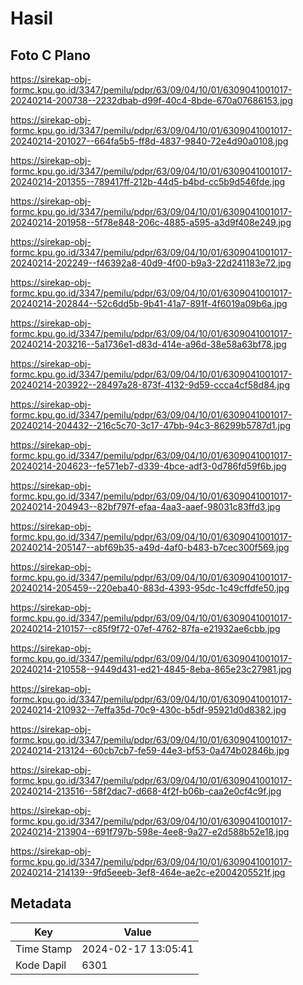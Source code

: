 # Hasil

## Foto C Plano

https://sirekap-obj-formc.kpu.go.id/3347/pemilu/pdpr/63/09/04/10/01/6309041001017-20240214-200738--2232dbab-d99f-40c4-8bde-670a07686153.jpg

https://sirekap-obj-formc.kpu.go.id/3347/pemilu/pdpr/63/09/04/10/01/6309041001017-20240214-201027--664fa5b5-ff8d-4837-9840-72e4d90a0108.jpg

https://sirekap-obj-formc.kpu.go.id/3347/pemilu/pdpr/63/09/04/10/01/6309041001017-20240214-201355--789417ff-212b-44d5-b4bd-cc5b9d546fde.jpg

https://sirekap-obj-formc.kpu.go.id/3347/pemilu/pdpr/63/09/04/10/01/6309041001017-20240214-201958--5f78e848-206c-4885-a595-a3d9f408e249.jpg

https://sirekap-obj-formc.kpu.go.id/3347/pemilu/pdpr/63/09/04/10/01/6309041001017-20240214-202249--f46392a8-40d9-4f00-b9a3-22d241183e72.jpg

https://sirekap-obj-formc.kpu.go.id/3347/pemilu/pdpr/63/09/04/10/01/6309041001017-20240214-202844--52c6dd5b-9b41-41a7-891f-4f6019a09b6a.jpg

https://sirekap-obj-formc.kpu.go.id/3347/pemilu/pdpr/63/09/04/10/01/6309041001017-20240214-203216--5a1736e1-d83d-414e-a96d-38e58a63bf78.jpg

https://sirekap-obj-formc.kpu.go.id/3347/pemilu/pdpr/63/09/04/10/01/6309041001017-20240214-203922--28497a28-873f-4132-9d59-ccca4cf58d84.jpg

https://sirekap-obj-formc.kpu.go.id/3347/pemilu/pdpr/63/09/04/10/01/6309041001017-20240214-204432--216c5c70-3c17-47bb-94c3-86299b5787d1.jpg

https://sirekap-obj-formc.kpu.go.id/3347/pemilu/pdpr/63/09/04/10/01/6309041001017-20240214-204623--fe571eb7-d339-4bce-adf3-0d786fd59f6b.jpg

https://sirekap-obj-formc.kpu.go.id/3347/pemilu/pdpr/63/09/04/10/01/6309041001017-20240214-204943--82bf797f-efaa-4aa3-aaef-98031c83ffd3.jpg

https://sirekap-obj-formc.kpu.go.id/3347/pemilu/pdpr/63/09/04/10/01/6309041001017-20240214-205147--abf69b35-a49d-4af0-b483-b7cec300f569.jpg

https://sirekap-obj-formc.kpu.go.id/3347/pemilu/pdpr/63/09/04/10/01/6309041001017-20240214-205459--220eba40-883d-4393-95dc-1c49cffdfe50.jpg

https://sirekap-obj-formc.kpu.go.id/3347/pemilu/pdpr/63/09/04/10/01/6309041001017-20240214-210157--c85f9f72-07ef-4762-87fa-e21932ae6cbb.jpg

https://sirekap-obj-formc.kpu.go.id/3347/pemilu/pdpr/63/09/04/10/01/6309041001017-20240214-210558--9449d431-ed21-4845-8eba-865e23c27981.jpg

https://sirekap-obj-formc.kpu.go.id/3347/pemilu/pdpr/63/09/04/10/01/6309041001017-20240214-210932--7effa35d-70c9-430c-b5df-95921d0d8382.jpg

https://sirekap-obj-formc.kpu.go.id/3347/pemilu/pdpr/63/09/04/10/01/6309041001017-20240214-213124--60cb7cb7-fe59-44e3-bf53-0a474b02846b.jpg

https://sirekap-obj-formc.kpu.go.id/3347/pemilu/pdpr/63/09/04/10/01/6309041001017-20240214-213516--58f2dac7-d668-4f2f-b06b-caa2e0cf4c9f.jpg

https://sirekap-obj-formc.kpu.go.id/3347/pemilu/pdpr/63/09/04/10/01/6309041001017-20240214-213904--691f797b-598e-4ee8-9a27-e2d588b52e18.jpg

https://sirekap-obj-formc.kpu.go.id/3347/pemilu/pdpr/63/09/04/10/01/6309041001017-20240214-214139--9fd5eeeb-3ef8-464e-ae2c-e2004205521f.jpg


## Metadata

| Key        | Value               |
| ---------- | ------------------- |
| Time Stamp | 2024-02-17 13:05:41 |
| Kode Dapil | 6301                |



